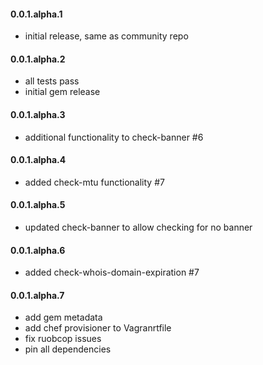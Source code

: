 #### 0.0.1.alpha.1

* initial release, same as community repo

#### 0.0.1.alpha.2

* all tests pass
* initial gem release

#### 0.0.1.alpha.3

* additional functionality to check-banner #6

#### 0.0.1.alpha.4

* added check-mtu functionality #7

#### 0.0.1.alpha.5

* updated check-banner to allow checking for no banner

#### 0.0.1.alpha.6

* added check-whois-domain-expiration #7

#### 0.0.1.alpha.7

* add gem metadata
* add chef provisioner to Vagranrtfile
* fix ruobcop issues
* pin all dependencies